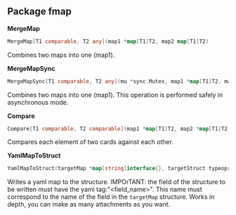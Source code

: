 ## Package fmap

__MergeMap__
```go
MergeMap[T1 comparable, T2 any](map1 *map[T1]T2, map2 map[T1]T2)
```
Combines two maps into one (map1).

__MergeMapSync__
```go
MergeMapSync[T1 comparable, T2 any](mu *sync.Mutex, map1 *map[T1]T2, map2 map[T1]T2)
```
Combines two maps into one (map1). This operation is performed safely in asynchronous mode.

__Compare__
```go
Compare[T1 comparable, T2 comparable](map1 *map[T1]T2, map2 *map[T1]T2, exclude []T1) bool
```
Compares each element of two cards against each other. 

__YamlMapToStruct__
```go
YamlMapToStruct(targetMap *map[string]interface{}, targetStruct typeopr.IPtr) error
```
Writes a yaml map to the structure.
IMPOrTANT: the field of the structure to be written must have the yaml tag:"<field_name>". This 
name must correspond to the name of the field in the `targetMap` structure. 
Works in depth, you can make as many attachments as you want.